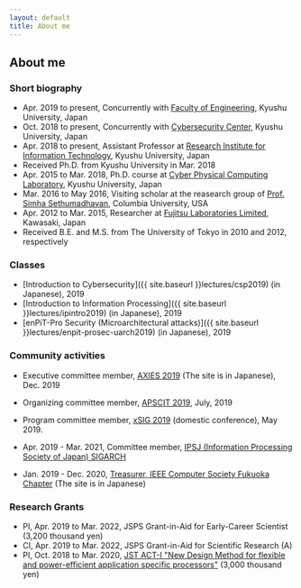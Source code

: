 ```yaml
---
layout: default
title: About me
---
```


## About me

### Short biography
+ Apr. 2019 to present, Concurrently with [Faculty of Engineering](https://www.eng.kyushu-u.ac.jp/e/), Kyushu University, Japan
+ Oct. 2018 to present, Concurrently with [Cybersecurity Center](https://cs.kyushu-u.ac.jp/en/), Kyushu University, Japan
+ Apr. 2018 to present, Assistant Professor at [Research Institute for Information Technology](http://ri2t.kyushu-u.ac.jp/en/index-e.html), Kyushu University, Japan
+ Received Ph.D. from Kyushu University in Mar. 2018
+ Apr. 2015 to Mar. 2018, Ph.D. course at [Cyber Physical Computing Laboratory](http://www.cpc.ait.kyushu-u.ac.jp/), Kyushu University, Japan
+ Mar. 2016 to May 2016, Visiting scholar at the reasearch group of [Prof. Simha Sethumadhavan](http://www.cs.columbia.edu/~simha/), Columbia University, USA
+ Apr. 2012 to Mar. 2015, Researcher at [Fujitsu Laboratories Limited](http://www.fujitsu.com/jp/group/labs/en/), Kawasaki, Japan
+ Received B.E. and M.S. from The University of Tokyo in 2010 and 2012, respectively

### Classes
+ [Introduction to Cybersecurity]({{ site.baseurl }}lectures/csp2019) (in Japanese), 2019
+ [Introduction to Information Processing]({{ site.baseurl }}lectures/ipintro2019) (in Japanese), 2019
+ [enPiT-Pro Security (Microarchitectural attacks)]({{ site.baseurl }}lectures/enpit-prosec-uarch2019) (in Japanese), 2019

### Community activities
+ Executive committee member, [AXIES 2019](https://axies.jp/ja/conf/conf2019) (The site is in Japanese), Dec. 2019
+ Organizing committee member, [APSCIT 2019](http://www.apscit.org/apscit2019-annual-meeting-overview), July, 2019
+ Program committee member, [xSIG 2019](http://xsig.hpcc.jp/2019/) (domestic conference), May 2019.


+ Apr. 2019 - Mar. 2021, Committee member, [IPSJ (Information Processing Society of Japan) SIGARCH](http://sigarc.ipsj.or.jp/)
+ Jan. 2019 - Dec. 2020, [Treasurer, IEEE Computer Society Fukuoka Chapter](http://sites.ieee.org/fukuoka-cs/%E5%BD%B9%E5%93%A1/) (The site is in Japanese)

### Research Grants
+ PI, Apr. 2019 to Mar. 2022, JSPS Grant-in-Aid for Early-Career Scientist (3,200 thousand yen)
+ CI, Apr. 2019 to Mar. 2022, JSPS Grant-in-Aid for Scientific Research (A)
+ PI, Oct. 2018 to Mar. 2020, [JST ACT-I "New Design Method for flexible and power-efficient application specific processors"](https://www.jst.go.jp/kisoken/act-i/en/project/111C001/111C001_2018.html#639d77837596eb59609715adc941828a) (3,000 thousand yen)

